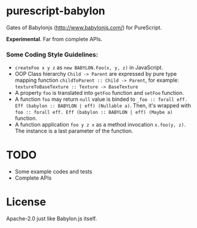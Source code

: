 
# purescript-babylon

Gates of Babylonjs (http://www.babylonjs.com/) for PureScript.

**Experimental**. Far from complete APIs.

### Some Coding Style Guidelines:

* `createFoo x y z` as `new BABYLON.Foo(x, y, z)` in JavaScript.
* OOP Class hierarchy `Child -> Parent` are expressed by pure type mapping function `childToParent :: Child -> Parent`, for example:  `textureToBaseTexture :: Texture -> BaseTexture`
* A property `foo` is translated into `getFoo` function and `setFoo` function.
* A function `foo` may return `null` value is binded to `_foo :: forall eff. Eff (babylon :: BABYLON | eff) (Nullable a)`. Then, it's wrapped with `foo :: forall eff. Eff (babylon :: BABYLON | eff) (Maybe a)` function.
* A function application `foo y z x` as a method invocation `x.foo(y, z)`. The instance is a last parameter of the function.


# TODO

* Some example codes and tests
* Complete APIs

# License

Apache-2.0 just like Babylon.js itself.